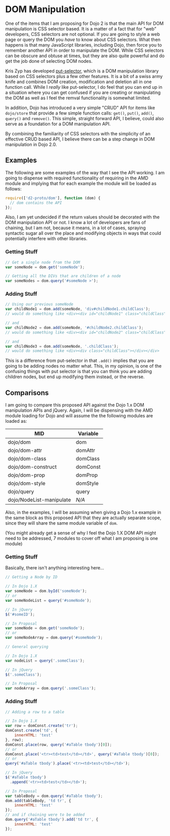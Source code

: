 # DOM Manipulation

One of the items that I am proposing for Dojo 2 is that the main API for DOM manipulation is CSS selector based.  It is a matter of a fact that for "web" developers, CSS selectors are not optional.  If you are going to style a web page or query the DOM you *have* to know about CSS selectors.  What then happens is that many JavaScript libraries, including Dojo, then force you to remember another API in order to manipulate the DOM.  While CSS selectors can be obscure and obtuse at times, but they are also quite powerful and do get the job done of selecting DOM nodes.

Kris Zyp has developed [put-selector][put], which is a DOM manipulation library based on CSS selectors plus a few other features.  It is a bit of a swiss army knife and combines DOM creation, modification and deletion all in one function call.  While I *really* like put-selector, I do feel that you can end up in a situation where you can get confused if you are creating or manipulating the DOM as well as I feel the remval functionality is somewhat limited.

In addition, Dojo has introduced a very simple "CRUD" API for items like `dojo/store` that provide a few simple function calls: `get()`, `put()`, `add()`, `query()` and `remove()`.  This simple, straight forward API, I believe, could also serve as a foundation for a DOM manipulation API.

By combining the familiarity of CSS selectors with the simplicity of an effective CRUD based API, I believe there can be a step change in DOM manipulation in Dojo 2.0.

## Examples

The following are some examples of the way that I see the API working.  I am going to dispense with required functionality of requiring in the AMD module and implying that for each example the module will be loaded as follows:

```js
require(['d2-proto/dom'], function (dom) {
  // dom contains the API
});
```

Also, I am yet undecided if the return values should be decorated with the DOM manipulation API or not.  I know a lot of developers are fans of chaining, but I am not, because it means, in a lot of cases, spraying syntactic sugar all over the place and modifying objects in ways that could potentially interfere with other libraries.

### Getting Stuff

```js
// Get a single node from the DOM
var someNode = dom.get('someNode');

// Getting all the DIVs that are children of a node
var someNodes = dom.query('#someNode >');
```

### Adding Stuff

```js
// Using our previous someNode
var childNode1 = dom.add(someNode, 'div#childNode1.childClass');
// would do something like <div><div id="childNode1" class="childClass"></div></div>

// and
var childNode2 = dom.add(someNode, '#childNode2.childClass');
// would do something like <div><div id="childNode2" class="childClass"></div></div>

// and
var childNode3 = dom.add(someNode, '.childClass');
// would do something like <div><div class="childClass"></div></div>
```

This is a difference from put-selector in that `.add()` implies that you are going to be adding nodes no matter what.  This, in my opinion, is one of the confusing things with put selector is that you can think you are adding children nodes, but end up modifying them instead, or the reverse.

## Comparisons

I am going to compare this proposed API against the Dojo 1.x DOM manipulation APIs and jQuery.  Again, I will be dispensing with the AMD module loading for Dojo and will assume the the following modules are loaded as:

| MID                      | Variable |
|--------------------------|----------|
| dojo/dom                 | dom      |
| dojo/dom-attr            | domAttr  |
| dojo/dom-class           | domClass |
| dojo/dom-construct       | domConst |
| dojo/dom-prop            | domProp  |
| dojo/dom-style           | domStyle |
| dojo/query               | query    |
| dojo/NodeList-manipulate | *N/A*    |

Also, in the examples, I will be assuming when giving a Dojo 1.x example in the same block as this proposed API that they are actually separate scope, since they will share the same module variable of `dom`.

(You might already get a sense of why I feel the Dojo 1.X DOM API might need to be addressed, 7 modules to cover off what I am proposing is one module)

### Getting Stuff

Basically, there isn't anything interesting here...

```js
// Getting a Node by ID

// In Dojo 1.X
var someNode = dom.byId('someNode');
// or
var someNodeList = query('#someNode');

// In jQuery
$('#someID');

// In Proposal
var someNode = dom.get('someNode');
// or
var someNodeArray = dom.query('#someNode');
```

```js
// General querying

// In Dojo 1.X
var nodeList = query('.someClass');

// In jQuery
$('.someClass');

// In Proposal
var nodeArray = dom.query('.someClass');
```

### Adding Stuff

```js
// Adding a row to a table

// In Dojo 1.X
var row = domConst.create('tr');
domConst.create('td', {
	innerHTML: 'test'
}, row);
domConst.place(row, query('#aTable tbody')[0]);
// or
domConst.place('<tr><td>test</td></td>', query('#aTable tbody')[0]);
// or
query('#aTable tbody').place('<tr><td>test</td></td>');

// In jQuery
$('#aTable tbody')
  .append('<tr><td>test</td></td>');

// In Proposal
var tableBody = dom.query('#aTable tbody');
dom.add(tableBody, 'td tr', {
	innerHTML: 'test'
});
// and if chaining were to be added
dom.query('#aTable tbody').add('td tr', {
	innerHTML: 'test'
});
```

[put]: https://github.com/kriszyp/put-selector